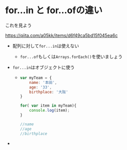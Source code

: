 # for...in と for...ofの違い



これを見よう

https://qiita.com/a05kk/items/d6f49ca5bd15f045ea6c



- 配列に対して`for...in`は使えない

  - `for...of`もしくは`Arrays.forEach()`を使いましょう

- `for...in`はオブジェクトに使う

  - ```js
    var myTeam = {
        name: '本田',
        age: '33',
        birthplace: '大阪'
    }
    
    for( var item in myTeam){
        console.log(item);
    } 
    
    //name
    //age
    //birthplace
    ```

- 

